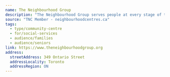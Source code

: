 ```yaml
---
name: The Neighbourhood Group
description: "The Neighbourhood Group serves people at every stage of their lives, promotes independence and dignity, and engages the skills and talents of our neighbours to build a vibrant community. Formerly Central Neighbourhood House, St. Stephen's Community House and Neighbourhood Link."
source: "TNC Member - neighbourhoodcentres.ca"
tags:
  - type/community-centre
  - for/social-services
  - audience/families
  - audience/seniors
link: https://www.theneighbourhoodgroup.org
address:
  streetAddress: 349 Ontario Street
  addressLocality: Toronto
  addressRegion: ON
---
```

